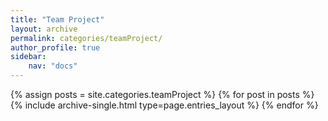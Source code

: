 ```yaml
---
title: "Team Project"
layout: archive
permalink: categories/teamProject/
author_profile: true
sidebar:
    nav: "docs"
---
```


{% assign posts = site.categories.teamProject %}
{% for post in posts %} {% include archive-single.html type=page.entries_layout %} {% endfor %}